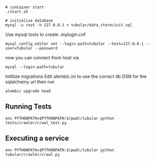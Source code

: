 ````
# container start
./start.sh

# initialize database
mysql -u root -h 127.0.0.1 < tubular/data_store/init.sql
````

Use mysql tools to create .mylogin.cnf
````
mysql_config_editor set --login-path=tubular --host=127.0.0.1 --user=tubular --password
````

now you can connect from host via
````
mysql --login-path=tubular
````

Initilize migrations
Edit alembic.ini to use the correct db DSN for the sqlalchemy url then run 
````
alembic upgrade head
````
## Running Tests
````
env PYTHONPATH=$PYTHONPATH:$(pwd)/tubular python tests/crawler/crawl_test.py
````

## Executing a service
````
env PYTHONPATH=$PYTHONPATH:$(pwd)/tubular python tubular/crawler/crawl.py
````